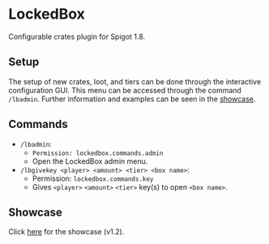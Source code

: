 # LockedBox
Configurable crates plugin for Spigot 1.8.

## Setup
The setup of new crates, loot, and tiers can be done through the interactive configuration GUI. This menu can be accessed through the command ``/lbadmin``. Further information and examples can be seen in the [showcase](#showcase).

## Commands
- ``/lbadmin``:
    - ``Permission: lockedbox.commands.admin``
    - Open the LockedBox admin menu.
- ``/lbgivekey <player> <amount> <tier> <box name>``:
    - Permission: ``lockedbox.commands.key``
    - Gives ``<player>`` ``<amount>`` ``<tier>`` key(s) to open ``<box name>``.
   
## Showcase
Click [here](https://www.youtube.com/watch?v=VIBUmiGC2cE) for the showcase (v1.2).
